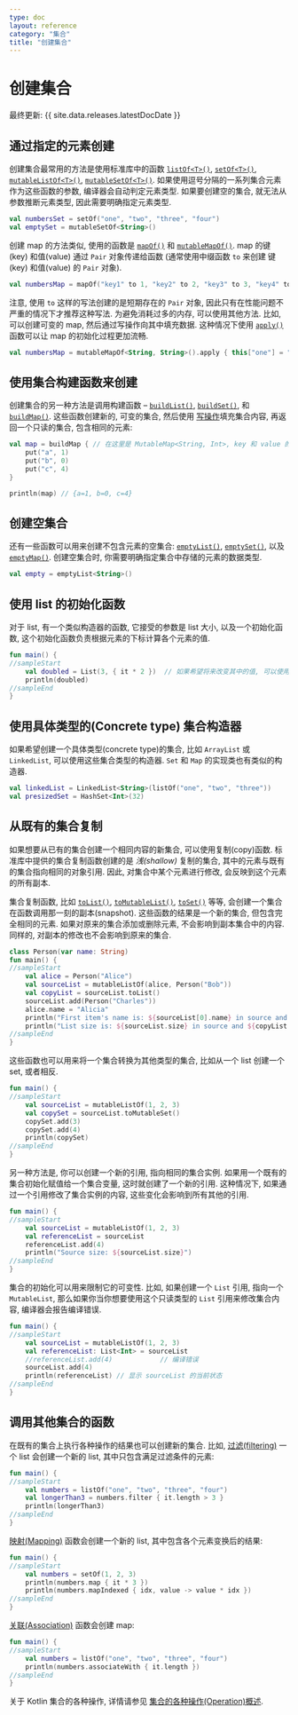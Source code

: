 ```yaml
---
type: doc
layout: reference
category: "集合"
title: "创建集合"
---
```


# 创建集合

最终更新: {{ site.data.releases.latestDocDate }}

## 通过指定的元素创建

创建集合最常用的方法是使用标准库中的函数
[`listOf<T>()`](https://kotlinlang.org/api/latest/jvm/stdlib/kotlin.collections/list-of.html),
[`setOf<T>()`](https://kotlinlang.org/api/latest/jvm/stdlib/kotlin.collections/set-of.html),
[`mutableListOf<T>()`](https://kotlinlang.org/api/latest/jvm/stdlib/kotlin.collections/mutable-list-of.html),
[`mutableSetOf<T>()`](https://kotlinlang.org/api/latest/jvm/stdlib/kotlin.collections/mutable-set-of.html).
如果使用逗号分隔的一系列集合元素作为这些函数的参数, 编译器会自动判定元素类型.
如果要创建空的集合, 就无法从参数推断元素类型, 因此需要明确指定元素类型.

```kotlin
val numbersSet = setOf("one", "two", "three", "four")
val emptySet = mutableSetOf<String>()
```

创建 map 的方法类似, 使用的函数是
[`mapOf()`](https://kotlinlang.org/api/latest/jvm/stdlib/kotlin.collections/map-of.html)
和
[`mutableMapOf()`](https://kotlinlang.org/api/latest/jvm/stdlib/kotlin.collections/mutable-map-of.html).
map 的键(key) 和值(value) 通过 `Pair` 对象传递给函数
(通常使用中缀函数 `to` 来创建 键(key) 和值(value) 的 `Pair` 对象).

```kotlin
val numbersMap = mapOf("key1" to 1, "key2" to 2, "key3" to 3, "key4" to 1)
```

注意, 使用 `to` 这样的写法创建的是短期存在的 `Pair` 对象, 因此只有在性能问题不严重的情况下才推荐这种写法.
为避免消耗过多的内存, 可以使用其他方法. 比如, 可以创建可变的 map, 然后通过写操作向其中填充数据.
这种情况下使用 [`apply()`](scope-functions.html#apply) 函数可以让 map 的初始化过程更加流畅.

```kotlin
val numbersMap = mutableMapOf<String, String>().apply { this["one"] = "1"; this["two"] = "2" }
```

## 使用集合构建函数来创建

创建集合的另一种方法是调用构建函数 –
[`buildList()`](https://kotlinlang.org/api/latest/jvm/stdlib/kotlin.collections/build-list.html),
[`buildSet()`](https://kotlinlang.org/api/latest/jvm/stdlib/kotlin.collections/build-set.html),
和 [`buildMap()`](https://kotlinlang.org/api/latest/jvm/stdlib/kotlin.collections/build-map.html).
这些函数创建新的, 可变的集合, 然后使用 [写操作](collection-write.html)填充集合内容,
再返回一个只读的集合, 包含相同的元素:

```kotlin
val map = buildMap { // 在这里是 MutableMap<String, Int>, key 和 value 的类型通过下面的 `put()` 调用推断得到
    put("a", 1)
    put("b", 0)
    put("c", 4)
}

println(map) // {a=1, b=0, c=4}
```

## 创建空集合

还有一些函数可以用来创建不包含元素的空集合:
[`emptyList()`](https://kotlinlang.org/api/latest/jvm/stdlib/kotlin.collections/empty-list.html),
[`emptySet()`](https://kotlinlang.org/api/latest/jvm/stdlib/kotlin.collections/empty-set.html),
以及 [`emptyMap()`](https://kotlinlang.org/api/latest/jvm/stdlib/kotlin.collections/empty-map.html).
创建空集合时, 你需要明确指定集合中存储的元素的数据类型.

```kotlin
val empty = emptyList<String>()
```

## 使用 list 的初始化函数

对于 list, 有一个类似构造器的函数, 它接受的参数是 list 大小, 以及一个初始化函数,
这个初始化函数负责根据元素的下标计算各个元素的值.

<div class="sample" markdown="1" theme="idea" data-min-compiler-version="1.3">

```kotlin
fun main() {
//sampleStart
    val doubled = List(3, { it * 2 })  // 如果希望将来改变其中的值, 可以使用 MutableList
    println(doubled)
//sampleEnd
}
```
</div>

## 使用具体类型的(Concrete type) 集合构造器

如果希望创建一个具体类型(concrete type)的集合,
比如 `ArrayList` 或 `LinkedList`, 可以使用这些集合类型的构造器.
`Set` 和 `Map` 的实现类也有类似的构造器.

```kotlin
val linkedList = LinkedList<String>(listOf("one", "two", "three"))
val presizedSet = HashSet<Int>(32)
```

## 从既有的集合复制

如果想要从已有的集合创建一个相同内容的新集合, 可以使用复制(copy)函数.
标准库中提供的集合复制函数创建的是 _浅(shallow)_ 复制的集合, 其中的元素与既有的集合指向相同的对象引用.
因此, 对集合中某个元素进行修改, 会反映到这个元素的所有副本.

集合复制函数, 比如
[`toList()`](https://kotlinlang.org/api/latest/jvm/stdlib/kotlin.collections/to-list.html),
[`toMutableList()`](https://kotlinlang.org/api/latest/jvm/stdlib/kotlin.collections/to-mutable-list.html),
[`toSet()`](https://kotlinlang.org/api/latest/jvm/stdlib/kotlin.collections/to-set.html)
等等, 会创建一个集合在函数调用那一刻的副本(snapshot).
这些函数的结果是一个新的集合, 但包含完全相同的元素.
如果对原来的集合添加或删除元素, 不会影响到副本集合中的内容. 同样的, 对副本的修改也不会影响到原来的集合.

<div class="sample" markdown="1" theme="idea" data-min-compiler-version="1.3">

```kotlin
class Person(var name: String)
fun main() {
//sampleStart
    val alice = Person("Alice")
    val sourceList = mutableListOf(alice, Person("Bob"))
    val copyList = sourceList.toList()
    sourceList.add(Person("Charles"))
    alice.name = "Alicia"
    println("First item's name is: ${sourceList[0].name} in source and ${copyList[0].name} in copy")
    println("List size is: ${sourceList.size} in source and ${copyList.size} in copy")
//sampleEnd
}
```
</div>

这些函数也可以用来将一个集合转换为其他类型的集合, 比如从一个 list 创建一个 set, 或者相反.

<div class="sample" markdown="1" theme="idea" data-min-compiler-version="1.3">

```kotlin
fun main() {
//sampleStart
    val sourceList = mutableListOf(1, 2, 3)    
    val copySet = sourceList.toMutableSet()
    copySet.add(3)
    copySet.add(4)    
    println(copySet)
//sampleEnd
}
```
</div>

另一种方法是, 你可以创建一个新的引用, 指向相同的集合实例.
如果用一个既有的集合初始化赋值给一个集合变量, 这时就创建了一个新的引用.
这种情况下, 如果通过一个引用修改了集合实例的内容, 这些变化会影响到所有其他的引用.

<div class="sample" markdown="1" theme="idea" data-min-compiler-version="1.3">

```kotlin
fun main() {
//sampleStart
    val sourceList = mutableListOf(1, 2, 3)
    val referenceList = sourceList
    referenceList.add(4)
    println("Source size: ${sourceList.size}")
//sampleEnd
}
```
</div>

集合的初始化可以用来限制它的可变性. 比如, 如果创建一个 `List` 引用, 指向一个 `MutableList`,
那么如果你当你想要使用这个只读类型的 `List` 引用来修改集合内容, 编译器会报告编译错误.

<div class="sample" markdown="1" theme="idea" data-min-compiler-version="1.3">

```kotlin
fun main() {
//sampleStart
    val sourceList = mutableListOf(1, 2, 3)
    val referenceList: List<Int> = sourceList
    //referenceList.add(4)            // 编译错误
    sourceList.add(4)
    println(referenceList) // 显示 sourceList 的当前状态
//sampleEnd
}
```
</div>

## 调用其他集合的函数

在既有的集合上执行各种操作的结果也可以创建新的集合.
比如, [过滤(filtering)](collection-filtering.html) 一个 list 会创建一个新的 list,
其中只包含满足过滤条件的元素:

<div class="sample" markdown="1" theme="idea" data-min-compiler-version="1.3">

```kotlin
fun main() {
//sampleStart
    val numbers = listOf("one", "two", "three", "four")
    val longerThan3 = numbers.filter { it.length > 3 }
    println(longerThan3)
//sampleEnd
}
```
</div>

[映射(Mapping)](collection-transformations.html#map) 函数会创建一个新的 list,
其中包含各个元素变换后的结果:

<div class="sample" markdown="1" theme="idea" data-min-compiler-version="1.3">

```kotlin
fun main() {
//sampleStart
    val numbers = setOf(1, 2, 3)
    println(numbers.map { it * 3 })
    println(numbers.mapIndexed { idx, value -> value * idx })
//sampleEnd
}
```
</div>

[关联(Association)](collection-transformations.html#associate) 函数会创建 map:

<div class="sample" markdown="1" theme="idea" data-min-compiler-version="1.3">

```kotlin
fun main() {
//sampleStart
    val numbers = listOf("one", "two", "three", "four")
    println(numbers.associateWith { it.length })
//sampleEnd
}
```
</div>

关于 Kotlin 集合的各种操作, 详情请参见 [集合的各种操作(Operation)概述](collection-operations.html).
